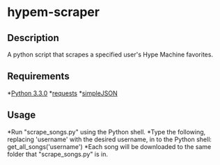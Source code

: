 hypem-scraper
=============

Description
-----------

A python script that scrapes a specified user's Hype Machine favorites.

Requirements
------------

*[Python 3.3.0](http://www.python.org/download/releases/)
*[requests](http://docs.python-requests.org/en/latest/)
*[simpleJSON](http://simplejson.readthedocs.org/en/latest/)

Usage
-----
*Run "scrape_songs.py" using the Python shell. 
*Type the following, replacing 'username' with the desired username, in to the Python shell: 
    get_all_songs('username')
*Each song will be downloaded to the same folder that "scrape_songs.py" is in.
